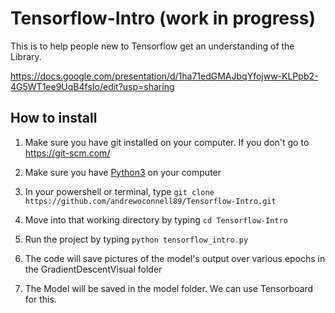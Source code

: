 # Tensorflow-Intro (work in progress)

This is to help people new to Tensorflow get an understanding of the Library.


https://docs.google.com/presentation/d/1ha71edGMAJbqYfojww-KLPpb2-4G5WT1ee9UqB4fsIo/edit?usp=sharing


## How to install
1. Make sure you have git installed on your computer.  If you don't go to https://git-scm.com/

2. Make sure you have [Python3](https://www.python.org/) on your computer 

3. In your powershell or terminal, type `git clone https://github.com/andrewoconnell89/Tensorflow-Intro.git`

4. Move into that working directory by typing `cd Tensorflow-Intro`

5. Run the project by typing `python tensorflow_intro.py`

6. The code will save pictures of the model's output over various epochs in the GradientDescentVisual folder

7. The Model will be saved in the model folder.  We can use Tensorboard for this.
